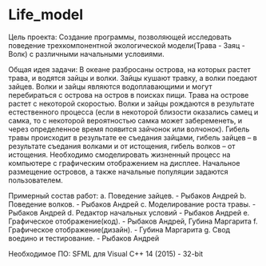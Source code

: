 # Life_model


Цель проекта: Создание программы, позволяющей исследовать поведение трехкомпонентной экологической модели(Трава - Заяц - Волк) с различными начальными условиями.

Общая идея задачи:
В океане разбросаны острова, на которых растет трава, и водятся зайцы и волки. Зайцы кушают травку, а волки поедают зайцев. Волки и зайцы являются водоплавающими и могут перебираться с острова на остров в поисках пищи. Трава на острове растет с некоторой скоростью. Волки и зайцы рождаются в результате естественного процесса (если в некоторой близости оказались самец и самка, то с некоторой  вероятностью самка может забеременеть, и через определенное время появится зайчонок или волчонок). Гибель травы происходит в результате ее съедания зайцами, гибель зайцев – в результате съедания волками и от истощения, гибель волков – от истощения. Необходимо смоделировать жизненный процесс на компьютере с графическим отображением на дисплее. Начальное размещение островов, а также начальные популяции задаются пользователем.

Примерный состав работ:
a.	Поведение зайцев. - Рыбаков Андрей
b.	Поведение волков. - Рыбаков Андрей
c.	Моделирование роста травы. - Рыбаков Андрей
d.	Редактор начальных условий - Рыбаков Андрей
e.  Графическое отображение(код). - Рыбаков Андрей, Губина Маргарита
f.	Графическое отображение(дизайн). - Губина Маргарита
g.  Свод воедино и тестирование. - Рыбаков Андрей

Необходимое ПО:
SFML для Visual C++ 14 (2015) - 32-bit

